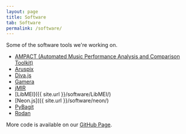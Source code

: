 ```yaml
---
layout: page
title: Software
tab: Software
permalink: /software/
---
```


Some of the software tools we're working on.

* [AMPACT (Automated Music Performance Analysis and Comparison Toolkit)](http://www.ampact.org/)
* [Aruspix](http://www.aruspix.net/)
* [Diva.js](http://ddmal.github.io/diva.js/)
* [Gamera](http://gamera.informatik.hsnr.de/)
* [jMIR](http://jmir.sourceforge.net/)
* [LibMEI]({{ site.url }}/software/LibMEI/)
* [Neon.js]({{ site.url }}/software/neon/)
* [PyBagit](https://github.com/ahankinson/pybagit)
* [Rodan](https://github.com/ddmal/rodan)


More code is available on our [GitHub Page](http://github.com/DDMAL).
